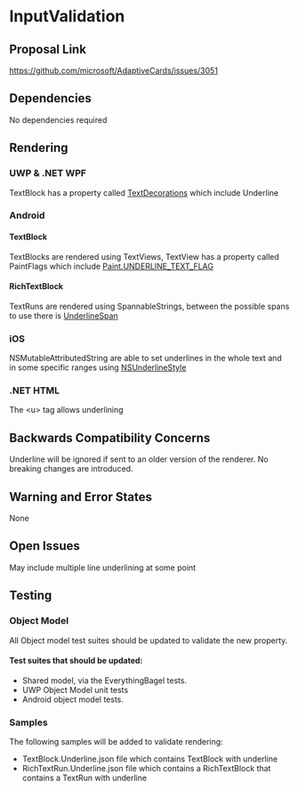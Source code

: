 # InputValidation

## Proposal Link
https://github.com/microsoft/AdaptiveCards/issues/3051

## Dependencies
No dependencies required

## Rendering

### UWP & .NET WPF

TextBlock has a property called [TextDecorations](https://docs.microsoft.com/en-us/uwp/api/windows.ui.xaml.controls.textblock.textdecorations) which include Underline

### Android

#### TextBlock

TextBlocks are rendered using TextViews, TextView has a property called PaintFlags which include [Paint.UNDERLINE_TEXT_FLAG](https://developer.android.com/reference/android/graphics/Paint)

#### RichTextBlock

TextRuns are rendered using SpannableStrings, between the possible spans to use there is [UnderlineSpan](https://developer.android.com/reference/android/text/style/UnderlineSpan) 

### iOS

NSMutableAttributedString are able to set underlines in the whole text and in some specific ranges using [NSUnderlineStyle](https://developer.apple.com/documentation/uikit/nsunderlinestyle)

### .NET HTML

The \<u> tag allows underlining

## Backwards Compatibility Concerns
Underline will be ignored if sent to an older version of the renderer. No breaking changes are introduced.

## Warning and Error States
None

## Open Issues
May include multiple line underlining at some point

## Testing

### Object Model
All Object model test suites should be updated to validate the new property. 

#### Test suites that should be updated:
- Shared model, via the EverythingBagel tests.
- UWP Object Model unit tests
- Android object model tests.

### Samples
The following samples will be added to validate rendering:
- TextBlock.Underline.json file which contains TextBlock with underline
- RichTextRun.Underline.json file which contains a RichTextBlock that contains a TextRun with underline